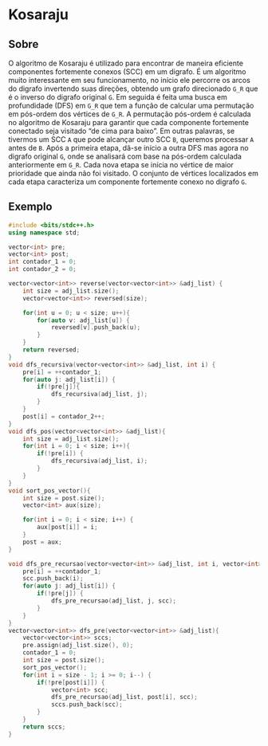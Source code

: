 # Kosaraju

## Sobre

O algoritmo de Kosaraju é utilizado para encontrar de maneira eficiente componentes fortemente conexos (SCC) em um digrafo. É um algoritmo muito interessante em seu funcionamento, no início ele percorre os arcos do digrafo invertendo suas direções, obtendo um grafo direcionado ``G_R`` que é o inverso do digrafo original ``G``. Em seguida é feita uma busca em profundidade (DFS) em ``G_R`` que tem a função de calcular uma permutação em pós-ordem dos vértices de ``G_R``. A permutação pós-ordem é calculada no algoritmo de Kosaraju para garantir que cada componente fortemente conectado seja visitado “de cima para baixo”. Em outras palavras, se tivermos um SCC ``A`` que pode alcançar outro SCC ``B``, queremos processar ``A`` antes de ``B``. Após a primeira etapa, dâ-se início a outra DFS mas agora no digrafo original ``G``, onde se analisará com base na pós-ordem calculada anteriormente em ``G_R``. Cada nova etapa se inícia no vértice de maior prioridade que ainda não foi visitado. O conjunto de vértices localizados em cada etapa caracteriza um componente fortemente conexo no digrafo ``G``.

## Exemplo

```c++
#include <bits/stdc++.h>
using namespace std;

vector<int> pre;
vector<int> post;
int contador_1 = 0;
int contador_2 = 0;

vector<vector<int>> reverse(vector<vector<int>> &adj_list) {
    int size = adj_list.size();
    vector<vector<int>> reversed(size);

    for(int u = 0; u < size; u++){
        for(auto v: adj_list[u]) {
            reversed[v].push_back(u);
        }
    }
    return reversed;
}
void dfs_recursiva(vector<vector<int>> &adj_list, int i) {
    pre[i] = ++contador_1;
    for(auto j: adj_list[i]) {
        if(!pre[j]){
            dfs_recursiva(adj_list, j);
        }
    }
    post[i] = contador_2++;
}
void dfs_pos(vector<vector<int>> &adj_list){
    int size = adj_list.size();
    for(int i = 0; i < size; i++){
        if(!pre[i]) {
            dfs_recursiva(adj_list, i);
        }
    }
}
void sort_pos_vector(){
    int size = post.size();
    vector<int> aux(size);

    for(int i = 0; i < size; i++) {
        aux[post[i]] = i;
    }
    post = aux;
}

void dfs_pre_recursao(vector<vector<int>> &adj_list, int i, vector<int> &scc) {
    pre[i] = ++contador_1;
    scc.push_back(i);
    for(auto j: adj_list[i]) {
        if(!pre[j]) {
            dfs_pre_recursao(adj_list, j, scc);
        }
    }
}
vector<vector<int>> dfs_pre(vector<vector<int>> &adj_list){
    vector<vector<int>> sccs;
    pre.assign(adj_list.size(), 0);
    contador_1 = 0;
    int size = post.size();
    sort_pos_vector();
    for(int i = size - 1; i >= 0; i--) {
        if(!pre[post[i]]) {
            vector<int> scc;
            dfs_pre_recursao(adj_list, post[i], scc);
            sccs.push_back(scc);
        }
    }
    return sccs;
}
